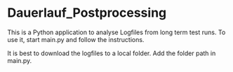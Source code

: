 # Dauerlauf_Postprocessing
This is a Python application to analyse Logfiles from long term test runs. To use it, start main.py and follow the instructions.

It is best to download the logfiles to a local folder. Add the folder path in main.py.
